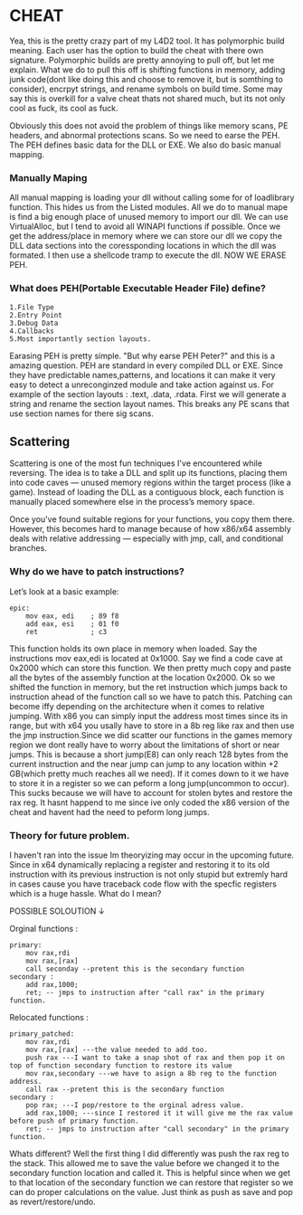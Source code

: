 
# CHEAT

Yea, this is the pretty crazy part of my L4D2 tool. It has polymorphic build meaning. Each user has the option to build the cheat with there own signature. Polymorphic builds are pretty annoying to pull off, but let me explain. What we do to pull this off is shifting functions in memory, adding junk code(dont like doing this and choose to remove it, but is somthing to consider), encrpyt strings, and rename symbols on build time. Some may say this is overkill for a valve cheat thats not shared much, but its not only cool as fuck, its cool as fuck.

Obviously this does not avoid the problem of things like memory scans, PE headers, and abnormal protections scans. So we need to earse the PEH. The PEH defines basic data for the DLL or EXE. We also do basic manual mapping.

### Manually Maping

All manual mapping is loading your dll without calling some for of loadlibrary function. This hides us from the Listed modules. All we do to manual mape is find a big enough place of unused memory to import our dll. We can use VirtualAlloc, but I tend to avoid all WINAPI functions if possible. Once we get the address/place in memory where we can store our dll we copy the DLL data sections into the coressponding locations in which the dll was formated. I then use a shellcode tramp to execute the dll. NOW WE ERASE PEH.

### What does PEH(Portable Executable Header File) define?


```
1.File Type
2.Entry Point
3.Debug Data
4.Callbacks
5.Most importantly section layouts.
```

Earasing PEH is pretty simple. "But why earse PEH Peter?" and this is a amazing question. PEH are standard in every compiled DLL or EXE. Since they have predictable names,patterns, and locations it can make it very easy to detect a unreconginzed module and take action against us. For example of the section layouts : .text, .data, .rdata. First we will generate a string and rename the section layout names. This breaks any PE scans that use section names for there sig scans.

## Scattering

Scattering is one of the most fun techniques I've encountered while reversing. The idea is to take a DLL and split up its functions, placing them into code caves — unused memory regions within the target process (like a game). Instead of loading the DLL as a contiguous block, each function is manually placed somewhere else in the process’s memory space.

Once you've found suitable regions for your functions, you copy them there. However, this becomes hard to manage because of how x86/x64 assembly deals with relative addressing — especially with jmp, call, and conditional branches.

### Why do we have to patch instructions?
Let’s look at a basic example:
```assembly
epic:
    mov eax, edi    ; 89 f8
    add eax, esi    ; 01 f0
    ret             ; c3
```
This function holds its own place in memory when loaded. Say the instructions mov eax,edi is located at 0x1000. Say we find a code cave at 0x2000 which can store this function. We then pretty much copy and paste all the bytes of the assembly function at the location 0x2000. Ok so we shifted the function in memory, but the ret instruction which jumps back to instruction ahead of the function call so we have to patch this. Patching can become iffy depending on the architecture when it comes to relative jumping. With x86 you can simply input the address most times since its in range, but with x64 you usally have to store in a 8b reg like rax and then use the jmp instruction.Since we did scatter our functions in the games memory region we dont really have to worry about the limitations of short or near jumps. This is because a short jump(E8) can only reach 128 bytes from the current instruction and the near jump can jump to any location within +2 GB(which pretty much reaches all we need). If it comes down to it we have to store it in a register so we can peform a long jump(uncommon to occur). This sucks because we will have to account for stolen bytes and restore the rax reg. It hasnt happend to me since ive only coded the x86 version of the cheat and havent had the need to peform long jumps.

### Theory for future problem. 
I haven't ran into the issue Im theoryizing may occur in the upcoming future. Since in x64 dynamically replacing a register and restoring it to its old instruction with its previous instruction is not only stupid but extremly hard in cases cause you have traceback code flow with the specfic registers which is a huge hassle. What do I mean?


POSSIBLE SOLOUTION ↓

Orginal functions :
```
primary:
    mov rax,rdi 
    mov rax,[rax]
    call seconday --pretent this is the secondary function
secondary :
    add rax,1000;
    ret; -- jmps to instruction after "call rax" in the primary function.
```

Relocated functions :
```
primary_patched:
    mov rax,rdi 
    mov rax,[rax] ---the value needed to add too.
    push rax ---I want to take a snap shot of rax and then pop it on top of function secondary function to restore its value
    mov rax,secondary ---we have to asign a 8b reg to the function address.
    call rax --pretent this is the secondary function
secondary :
    pop rax; ---I pop/restore to the orginal adress value.
    add rax,1000; ---since I restored it it will give me the rax value before push of primary function.
    ret; -- jmps to instruction after "call secondary" in the primary function.
```

Whats different? Well the first thing I did differently was push the rax reg to the stack. This allowed me to save the value before we changed it to the secondary function location and called it. This is helpful since when we get to that location of the secondary function we can restore that register so we can do proper calculations on the value. Just think as push as save and pop as revert/restore/undo.
